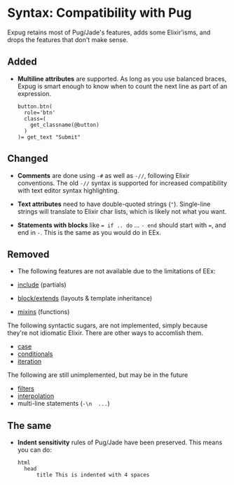 # Syntax: Compatibility with Pug

Expug retains most of Pug/Jade's features, adds some Elixir'isms, and drops the features that don't make sense.

## Added

- __Multiline attributes__ are supported. As long as you use balanced braces, Expug is smart enough to know when to count the next line as part of an expression.

  ```jade
  button.btn(
    role='btn'
    class=(
      get_classname(@button)
    )
  )= get_text "Submit"
  ```

## Changed

- __Comments__ are done using `-#` as well as `-//`, following Elixir conventions. The old `-//` syntax is supported for increased compatibility with text editor syntax highlighting.

- __Text attributes__ need to have double-quoted strings (`"`). Single-line strings will translate to Elixir char lists, which is likely not what you want.

- __Statements with blocks__ like `= if .. do` ... `- end` should start with `=`, and end in `-`. This is the same as you would do in EEx.

## Removed

- The following features are not available due to the limitations of EEx:

- [include](http://jade-lang.com/reference/includes) (partials)
- [block/extends](http://jade-lang.com/reference/extends) (layouts & template inheritance)
- [mixins](http://jade-lang.com/reference/mixins) (functions)

The following syntactic sugars, are not implemented, simply because they're not idiomatic Elixir. There are other ways to accomlish them.

- [case](http://jade-lang.com/reference/case/)
- [conditionals](http://jade-lang.com/reference/conditionals)
- [iteration](http://jade-lang.com/reference/iteration)

The following are still unimplemented, but may be in the future

- [filters](http://jade-lang.com/reference/case/)
- [interpolation](http://jade-lang.com/reference/interpolation/)
- multi-line statements (`-\n  ...`)

## The same

- __Indent sensitivity__ rules of Pug/Jade have been preserved. This means you can do:

  ```jade
  html
    head
        title This is indented with 4 spaces
  ```
